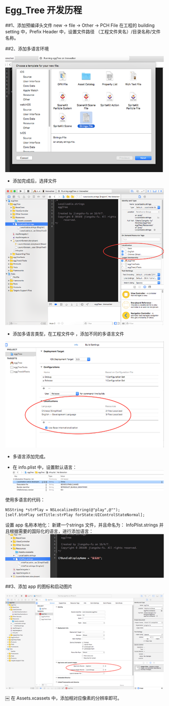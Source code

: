 # Egg_Tree 开发历程

##1、添加预编译头文件
new -> file -> Other -> PCH File
在工程的 building setting 中，Prefix Header 中，设置文件路径  （工程文件夹名）/目录名称/文件名称。

##2、添加多语言环境


 ![Gradient Example](https://raw.githubusercontent.com/walkertree/Egg_Tree/master/ReadMeImage/2.1.png)
 
* 添加完成后，选择文件

 ![Gradient Example](https://raw.githubusercontent.com/walkertree/Egg_Tree/master/ReadMeImage/2.2.png)
 
*  添加多语言类型，在工程文件中 ，添加不同的多语言文件
 
  ![Gradient Example](https://raw.githubusercontent.com/walkertree/Egg_Tree/master/ReadMeImage/2.3.png)
  
*  多语言添加完成。


* 在 info.plist 中，设置默认语言：
  ![Gradient Example](https://raw.githubusercontent.com/walkertree/Egg_Tree/master/ReadMeImage/2.4.png)
  
使用多语言的代码：

```
NSString *strPlay = NSLocalizedString(@"play",@"");
[self.btnPlay setTitle:strPlay forState:UIControlStateNormal];
```

设置 app 名称本地化： 
新建一个strings 文件，并且命名为： InfoPlist.strings
并且根据需要的国际化的语言，进行添加语言：
    ![Gradient Example](https://raw.githubusercontent.com/walkertree/Egg_Tree/master/ReadMeImage/2.5.png)
    
##3、添加 app 的图标和启动图片


![Gradient Example](https://raw.githubusercontent.com/walkertree/Egg_Tree/master/ReadMeImage/3.1.png)

￼
在 Assets.xcassets 中，添加相对应像素的分辨率即可。

